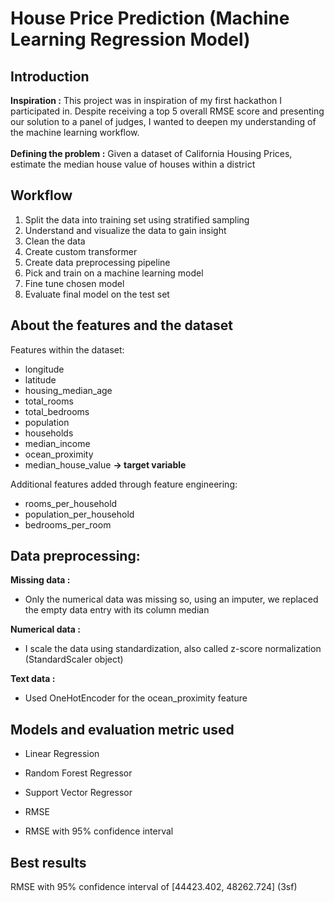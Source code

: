 # House Price Prediction (Machine Learning Regression Model)

## Introduction
**Inspiration :** This project was in inspiration of my first hackathon I participated in. Despite receiving a top 5 overall RMSE score and presenting our solution to a panel of judges, I wanted to deepen my understanding of the machine learning workflow.
<br>
<br>
**Defining the problem :** Given a dataset of California Housing Prices, estimate the median house value of houses within a district

## Workflow
1. Split the data into training set using stratified sampling
2. Understand and visualize the data to gain insight
3. Clean the data
4. Create custom transformer
5. Create data preprocessing pipeline
6. Pick and train on a machine learning model
7. Fine tune chosen model
8. Evaluate final model on the test set

## About the features and the dataset
Features within the dataset:
- longitude
- latitude
- housing_median_age
- total_rooms
- total_bedrooms
- population
- households
- median_income
- ocean_proximity
- median_house_value **-> target variable**

Additional features added through feature engineering:
- rooms_per_household
- population_per_household
- bedrooms_per_room

## Data preprocessing:
**Missing data :** 
- Only the numerical data was missing so, using an imputer, we replaced the empty data entry with its column median

**Numerical data :**
- I scale the data using standardization, also called z-score normalization (StandardScaler object)

**Text data :**
- Used OneHotEncoder for the ocean_proximity feature

## Models and evaluation metric used
- Linear Regression
- Random Forest Regressor
- Support Vector Regressor

- RMSE
- RMSE with 95% confidence interval

## Best results
RMSE with 95% confidence interval of [44423.402, 48262.724] (3sf)
